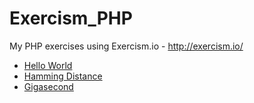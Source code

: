 # Exercism_PHP

My PHP exercises using Exercism.io - http://exercism.io/

* [Hello World](hello-world/)
* [Hamming Distance](hamming/)
* [Gigasecond](gigasecond/)

